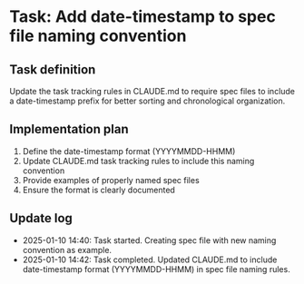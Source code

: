 # Task: Add date-timestamp to spec file naming convention

## Task definition

Update the task tracking rules in CLAUDE.md to require spec files to include a date-timestamp prefix for better sorting and chronological organization.

## Implementation plan

1. Define the date-timestamp format (YYYYMMDD-HHMM)
2. Update CLAUDE.md task tracking rules to include this naming convention
3. Provide examples of properly named spec files
4. Ensure the format is clearly documented

## Update log

- 2025-01-10 14:40: Task started. Creating spec file with new naming convention as example.
- 2025-01-10 14:42: Task completed. Updated CLAUDE.md to include date-timestamp format (YYYYMMDD-HHMM) in spec file naming rules.
